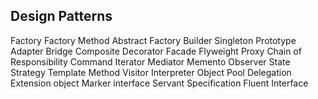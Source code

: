 ##  Design Patterns

Factory
Factory Method
Abstract Factory
Builder
Singleton
Prototype
Adapter
Bridge 
Composite
Decorator
Facade
Flyweight
Proxy
Chain of Responsibility
Command
Iterator
Mediator
Memento
Observer
State
Strategy
Template Method
Visitor
Interpreter
Object Pool
Delegation
Extension object
Marker interface
Servant
Specification
Fluent Interface